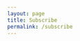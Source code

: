 ```yaml
---
layout: page
title: Subscribe
permalink: /subscribe
---
```


<div class="container-fluid convertkit-form">
  <script async data-uid="13d2774a6c" src="https://thoughtful-producer-2834.ck.page/13d2774a6c/index.js"></script>
</div>
